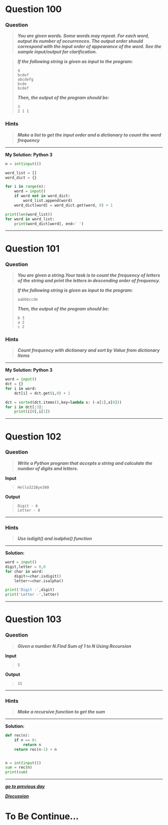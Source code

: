 # Question 100

### **Question**

>***You are given  words. Some words may repeat. For each word, output its number of occurrences. The output order should correspond with the input order of appearance of the word. See the sample input/output for clarification.***

>***If the following string is given as input to the program:***
>```
>4
>bcdef
>abcdefg
>bcde
>bcdef
>```
>***Then, the output of the program should be:***
>```
>3
>2 1 1
>```

### Hints 
> ***Make a list to get the input order and a dictionary to count the word frequency***

----------------------
**My Solution: Python 3**
```python
n = int(input())

word_list = []
word_dict = {}

for i in range(n):
    word = input()
    if word not in word_dict:
        word_list.append(word)
    word_dict[word] = word_dict.get(word, 0) + 1

print(len(word_list))
for word in word_list:
    print(word_dict[word], end=' ')
```
---------------------

# Question 101

### **Question**

>***You are given a string.Your task is to count the frequency of letters of the string and print the letters in descending order of frequency.***

>***If the following string is given as input to the program:***
>```
>aabbbccde
>```
>***Then, the output of the program should be:***
>```
>b 3
>a 2
>c 2
>```

### Hints
> ***Count frequency with dictionary and sort by Value from dictionary Items***

----------------------

**My Solution: Python 3**
```python
word = input()
dct = {}
for i in word:
    dct[i] = dct.get(i,0) + 1

dct = sorted(dct.items(),key=lambda x: (-x[1],x[0]))
for i in dct[:3]:
    print(i[0],i[1])
```
---------------------


# Question 102
### **Question**

>***Write a Python program that accepts a string and calculate the number of digits and letters.***

**Input**
>```
>Hello321Bye360
>```

**Output**
>```
>Digit - 6
>Letter - 8
>```
----------------------
### Hints 
> ***Use isdigit() and isalpha() function***

----------------------

**Solution:**
```python
word = input()
digit,letter = 0,0
for char in word:
    digit+=char.isdigit()
    letter+=char.isalpha()

print('Digit -',digit)
print('Letter -',letter)
```
----------------


# Question 103

### **Question**

>***Given a number N.Find Sum of 1 to N Using Recursion***

**Input**
>```
>5
>```

**Output**
>```
>15
>```

----------------------
### Hints
> ***Make a recursive function to get the sum***

----------------------

**Solution:**
```python
def rec(n):
    if n == 0:
        return n
    return rec(n-1) + n


n = int(input())
sum = rec(n)
print(sum)
```
----------------

[***go to previous day***](https://github.com/darkprinx/100-plus-Python-programming-exercises-extended/blob/master/Status/Day_22.md "Day 23")

[***Discussion***](https://github.com/darkprinx/100-plus-Python-programming-exercises-extended/issues/3)

# To Be Continue...